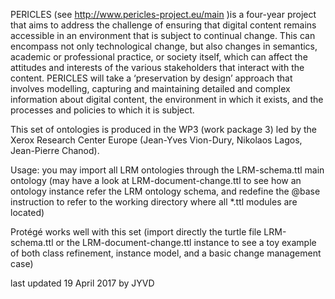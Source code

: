 PERICLES (see http://www.pericles-project.eu/main )is a four-year project that aims to address the challenge of ensuring that digital content remains accessible in an environment that is subject to continual change. This can encompass not only technological change, but also changes in semantics, academic or professional practice, or society itself, which can affect the attitudes and interests of the various stakeholders that interact with the content. PERICLES will take a ‘preservation by design’ approach that involves modelling, capturing and maintaining detailed and complex information about digital content, the environment in which it exists, and the processes and policies to which it is subject.

This set of ontologies is produced in the WP3 (work package 3) led by the Xerox Research Center Europe (Jean-Yves Vion-Dury, Nikolaos Lagos, Jean-Pierre Chanod).

Usage: you may import all LRM ontologies through the LRM-schema.ttl main ontology (may have a look at LRM-document-change.ttl to see how an ontology instance refer the LRM ontology schema, and redefine the @base instruction to refer to the working directory where all *.ttl modules are located)

Protégé works well with this set (import directly the turtle file LRM-schema.ttl or the LRM-document-change.ttl instance to see a toy example of both class refinement, instance model, and a basic change management case)

last updated 19 April 2017 by JYVD
